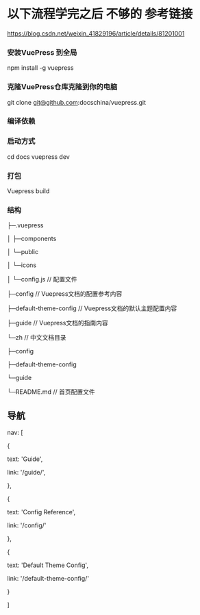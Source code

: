 # 以下流程学完之后 不够的   参考链接
https://blog.csdn.net/weixin_41829196/article/details/81201001

### 安装VuePress 到全局 
npm install -g vuepress

### 克隆VuePress仓库克隆到你的电脑

git clone git@github.com:docschina/vuepress.git

### 编译依赖


### 启动方式 
cd docs
vuepress dev

### 打包
Vuepress build

### 结构 
├─.vuepress

│ ├─components

│ └─public

│ └─icons

│ └─config.js // 配置文件

├─config // Vuepress文档的配置参考内容

├─default-theme-config // Vuepress文档的默认主题配置内容

├─guide // Vuepress文档的指南内容

└─zh // 中文文档目录

 ├─config

 ├─default-theme-config

 └─guide

└─README.md // 首页配置文件


## 导航 
nav: [

 {

 text: 'Guide',

 link: '/guide/',

 },

 {

 text: 'Config Reference',

 link: '/config/'

 },

 {

 text: 'Default Theme Config',

 link: '/default-theme-config/'

 }

]

